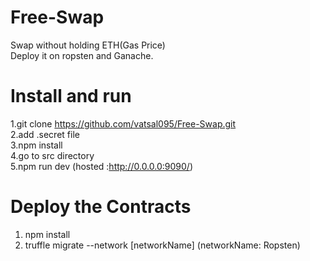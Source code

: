 # Free-Swap
Swap without holding ETH(Gas Price)<br>
Deploy it on ropsten and Ganache.

# Install and run 
1.git clone https://github.com/vatsal095/Free-Swap.git <br>
2.add .secret file <br>
3.npm install <br>
4.go to src directory <br>
5.npm run dev (hosted :http://0.0.0.0:9090/)

# Deploy the Contracts 
1. npm install <br>
2. truffle migrate --network [networkName] (networkName: Ropsten)
